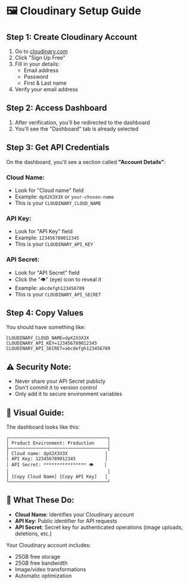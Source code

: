 # 🖼️ Cloudinary Setup Guide

## **Step 1: Create Cloudinary Account**
1. Go to [cloudinary.com](https://cloudinary.com)
2. Click "Sign Up Free"
3. Fill in your details:
   - Email address
   - Password
   - First & Last name
4. Verify your email address

## **Step 2: Access Dashboard**
1. After verification, you'll be redirected to the dashboard
2. You'll see the "Dashboard" tab is already selected

## **Step 3: Get API Credentials**

On the dashboard, you'll see a section called **"Account Details"**:

### **Cloud Name:**
- Look for "Cloud name" field
- Example: `dpX2X3X3X` or `your-chosen-name`
- This is your `CLOUDINARY_CLOUD_NAME`

### **API Key:**
- Look for "API Key" field  
- Example: `123456789012345`
- This is your `CLOUDINARY_API_KEY`

### **API Secret:**
- Look for "API Secret" field
- Click the "👁️" (eye) icon to reveal it
- Example: `abcdefgh123456789`
- This is your `CLOUDINARY_API_SECRET`

## **Step 4: Copy Values**

You should have something like:
```
CLOUDINARY_CLOUD_NAME=dpX2X3X3X
CLOUDINARY_API_KEY=123456789012345
CLOUDINARY_API_SECRET=abcdefgh123456789
```

## **⚠️ Security Note:**
- Never share your API Secret publicly
- Don't commit it to version control
- Only add it to secure environment variables

## **📸 Visual Guide:**
The dashboard looks like this:
```
┌─────────────────────────────────────┐
│ Product Environment: Production     │
├─────────────────────────────────────┤
│ Cloud name: dpX2X3X3X              │
│ API Key: 123456789012345           │
│ API Secret: **************** 👁️    │
│                                     │
│ [Copy Cloud Name] [Copy API Key]   │
└─────────────────────────────────────┘
```

## **🎯 What These Do:**
- **Cloud Name**: Identifies your Cloudinary account
- **API Key**: Public identifier for API requests
- **API Secret**: Secret key for authenticated operations (image uploads, deletions, etc.)

Your Cloudinary account includes:
- 25GB free storage
- 25GB free bandwidth
- Image/video transformations
- Automatic optimization
